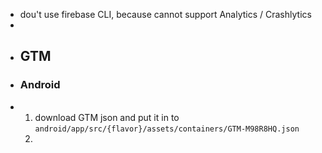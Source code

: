 - dou't use firebase CLI, because cannot support Analytics / Crashlytics
-
- ## GTM
- ### Android
- 1. download GTM json and put it in to `android/app/src/{flavor}/assets/containers/GTM-M98R8HQ.json`
  2.